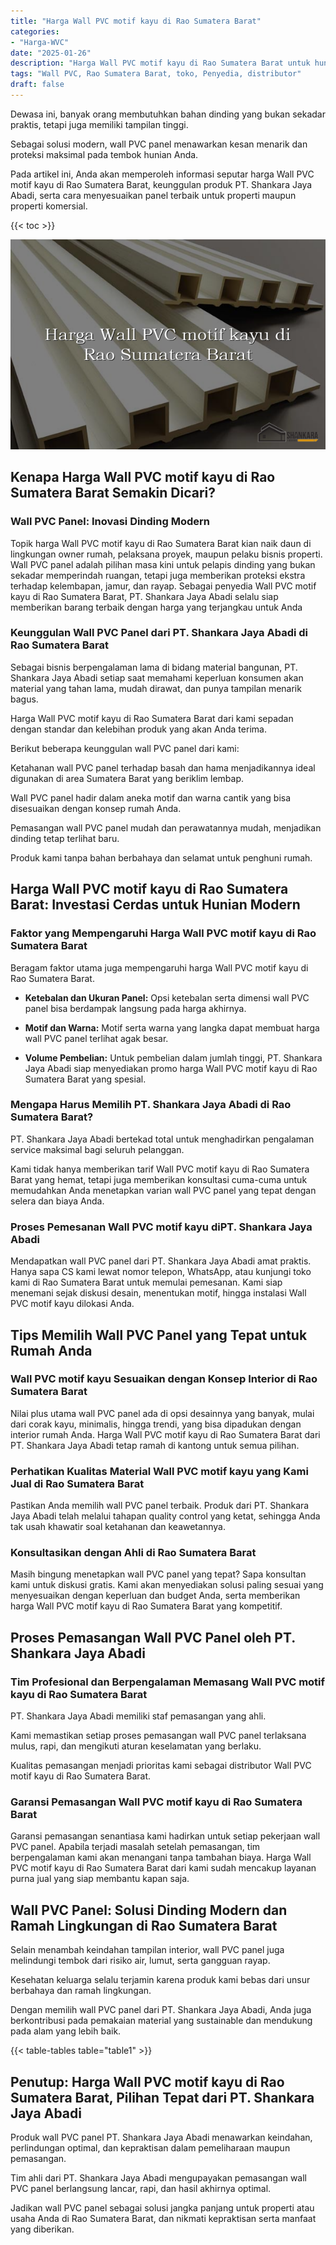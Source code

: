```yaml
---
title: "Harga Wall PVC motif kayu di Rao Sumatera Barat"
categories: 
- "Harga-WVC"
date: "2025-01-26"
description: "Harga Wall PVC motif kayu di Rao Sumatera Barat untuk hunian, office, dan ritel. Produk berkualitas, pilihan motif, pilihan warna modern, dengan jasa instalasi ditangani oleh teknisi ahli serta kepastian resmi!|Jasa penyediaan Wall PVC motif kayu di Rao Sumatera Barat untuk kebutuhan tempat tinggal, kantor, atau ritel, beserta material terbaik dan penempatan oleh tenaga ahli ahli serta kepastian resmi.|Pilihan Wall PVC motif kayu di Rao Sumatera Barat yang terpercaya bagi tempat tinggal, office, serta ritel, bersama produk terbaik dan pemasangan oleh tim ahli serta jaminan resmi.|Distribusi Wall PVC motif kayu di Rao Sumatera Barat untuk rumah, kantor, dan ritel, dengan produk terbaik dan penempatan dikerjakan oleh tenaga ahli berpengalaman, disertai beserta jaminan resmi.}"
tags: "Wall PVC, Rao Sumatera Barat, toko, Penyedia, distributor"
draft: false
---
```


Dewasa ini, banyak orang membutuhkan bahan dinding yang bukan sekadar praktis, tetapi juga memiliki tampilan tinggi.

Sebagai solusi modern, wall PVC panel menawarkan kesan menarik dan proteksi maksimal pada tembok hunian Anda.

Pada artikel ini, Anda akan memperoleh informasi seputar harga Wall PVC motif kayu di Rao Sumatera Barat, keunggulan produk PT. Shankara Jaya Abadi, serta cara menyesuaikan panel terbaik untuk properti maupun properti komersial.

{{< toc >}}

![Harga Wall PVC motif kayu di Rao Sumatera Barat](/images/Harga-WVC/Harga-Wall-PVC-motif-kayu-di-Rao-Sumatera-Barat.png)


## Kenapa Harga Wall PVC motif kayu di Rao Sumatera Barat Semakin Dicari?

### Wall PVC Panel: Inovasi Dinding Modern

Topik harga Wall PVC motif kayu di Rao Sumatera Barat kian naik daun di lingkungan owner rumah, pelaksana proyek, maupun pelaku bisnis properti. Wall PVC panel adalah pilihan masa kini untuk pelapis dinding yang bukan sekadar memperindah ruangan, tetapi juga memberikan proteksi ekstra terhadap kelembapan, jamur, dan rayap. Sebagai penyedia Wall PVC motif kayu di Rao Sumatera Barat, PT. Shankara Jaya Abadi selalu siap memberikan barang terbaik dengan harga yang terjangkau untuk Anda

### Keunggulan Wall PVC Panel dari PT. Shankara Jaya Abadi di Rao Sumatera Barat

Sebagai bisnis berpengalaman lama di bidang material bangunan, PT. Shankara Jaya Abadi setiap saat memahami keperluan konsumen akan material yang tahan lama, mudah dirawat, dan punya tampilan menarik bagus.

Harga Wall PVC motif kayu di Rao Sumatera Barat dari kami sepadan dengan standar dan kelebihan produk yang akan Anda terima.

Berikut beberapa keunggulan wall PVC panel dari kami:

Ketahanan wall PVC panel terhadap basah dan hama menjadikannya ideal digunakan di area Sumatera Barat yang beriklim lembap.

Wall PVC panel hadir dalam aneka motif dan warna cantik yang bisa disesuaikan dengan konsep rumah Anda.

Pemasangan wall PVC panel mudah dan perawatannya mudah, menjadikan dinding tetap terlihat baru.

Produk kami tanpa bahan berbahaya dan selamat untuk penghuni rumah.

## Harga Wall PVC motif kayu di Rao Sumatera Barat: Investasi Cerdas untuk Hunian Modern

### Faktor yang Mempengaruhi Harga Wall PVC motif kayu di Rao Sumatera Barat

Beragam faktor utama juga mempengaruhi harga Wall PVC motif kayu di Rao Sumatera Barat.

- **Ketebalan dan Ukuran Panel:** Opsi ketebalan serta dimensi wall PVC panel bisa berdampak langsung pada harga akhirnya.

- **Motif dan Warna:** Motif serta warna yang langka dapat membuat harga wall PVC panel terlihat agak besar.

- **Volume Pembelian:** Untuk pembelian dalam jumlah tinggi, PT. Shankara Jaya Abadi siap menyediakan promo harga Wall PVC motif kayu di Rao Sumatera Barat yang spesial.

### Mengapa Harus Memilih PT. Shankara Jaya Abadi di Rao Sumatera Barat?

PT. Shankara Jaya Abadi bertekad total untuk menghadirkan pengalaman service maksimal bagi seluruh pelanggan.

Kami tidak hanya memberikan tarif Wall PVC motif kayu di Rao Sumatera Barat yang hemat, tetapi juga memberikan konsultasi cuma-cuma untuk memudahkan Anda menetapkan varian wall PVC panel yang tepat dengan selera dan biaya Anda.

### Proses Pemesanan Wall PVC motif kayu diPT. Shankara Jaya Abadi

Mendapatkan wall PVC panel dari PT. Shankara Jaya Abadi amat praktis. Hanya sapa CS kami lewat nomor telepon, WhatsApp, atau kunjungi toko kami di Rao Sumatera Barat untuk memulai pemesanan. Kami siap menemani sejak diskusi desain, menentukan motif, hingga instalasi Wall PVC motif kayu dilokasi Anda.

## Tips Memilih Wall PVC Panel yang Tepat untuk Rumah Anda

### Wall PVC motif kayu Sesuaikan dengan Konsep Interior di Rao Sumatera Barat

Nilai plus utama wall PVC panel ada di opsi desainnya yang banyak, mulai dari corak kayu, minimalis, hingga trendi, yang bisa dipadukan dengan interior rumah Anda. Harga Wall PVC motif kayu di Rao Sumatera Barat dari PT. Shankara Jaya Abadi tetap ramah di kantong untuk semua pilihan.

### Perhatikan Kualitas Material Wall PVC motif kayu yang Kami Jual di Rao Sumatera Barat

Pastikan Anda memilih wall PVC panel terbaik. Produk dari PT. Shankara Jaya Abadi telah melalui tahapan quality control yang ketat, sehingga Anda tak usah khawatir soal ketahanan dan keawetannya.

### Konsultasikan dengan Ahli di Rao Sumatera Barat

Masih bingung menetapkan wall PVC panel yang tepat? Sapa konsultan kami untuk diskusi gratis. Kami akan menyediakan solusi paling sesuai yang menyesuaikan dengan keperluan dan budget Anda, serta memberikan harga Wall PVC motif kayu di Rao Sumatera Barat yang kompetitif.

## Proses Pemasangan Wall PVC Panel oleh PT. Shankara Jaya Abadi

### Tim Profesional dan Berpengalaman Memasang Wall PVC motif kayu di Rao Sumatera Barat

PT. Shankara Jaya Abadi memiliki staf pemasangan yang ahli.

Kami memastikan setiap proses pemasangan wall PVC panel terlaksana mulus, rapi, dan mengikuti aturan keselamatan yang berlaku.

Kualitas pemasangan menjadi prioritas kami sebagai distributor Wall PVC motif kayu di Rao Sumatera Barat.

### Garansi Pemasangan Wall PVC motif kayu di Rao Sumatera Barat

Garansi pemasangan senantiasa kami hadirkan untuk setiap pekerjaan wall PVC panel. Apabila terjadi masalah setelah pemasangan, tim berpengalaman kami akan menangani tanpa tambahan biaya. Harga Wall PVC motif kayu di Rao Sumatera Barat dari kami sudah mencakup layanan purna jual yang siap membantu kapan saja.

## Wall PVC Panel: Solusi Dinding Modern dan Ramah Lingkungan di Rao Sumatera Barat

Selain menambah keindahan tampilan interior, wall PVC panel juga melindungi tembok dari risiko air, lumut, serta gangguan rayap.

Kesehatan keluarga selalu terjamin karena produk kami bebas dari unsur berbahaya dan ramah lingkungan.

Dengan memilih wall PVC panel dari PT. Shankara Jaya Abadi, Anda juga berkontribusi pada pemakaian material yang sustainable dan mendukung pada alam yang lebih baik.

{{< table-tables table="table1" >}}

## Penutup: Harga Wall PVC motif kayu di Rao Sumatera Barat, Pilihan Tepat dari PT. Shankara Jaya Abadi

Produk wall PVC panel PT. Shankara Jaya Abadi menawarkan keindahan, perlindungan optimal, dan kepraktisan dalam pemeliharaan maupun pemasangan.

Tim ahli dari PT. Shankara Jaya Abadi mengupayakan pemasangan wall PVC panel berlangsung lancar, rapi, dan hasil akhirnya optimal.

Jadikan wall PVC panel sebagai solusi jangka panjang untuk properti atau usaha Anda di Rao Sumatera Barat, dan nikmati kepraktisan serta manfaat yang diberikan.